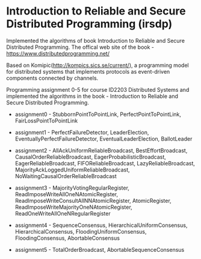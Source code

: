 # Introduction to Reliable and Secure Distributed Programming (irsdp)

Implemented the algorithms of book Introduction to Reliable and Secure Distributed Programming. The offical web site of the book - https://www.distributedprogramming.net/

Based on Komipic(http://kompics.sics.se/current/), a programming model for distributed systems that implements protocols as event-driven components connected by channels.

Programming assignment 0-5 for course ID2203 Distributed Systems and implemented the algorithms in the book - Introduction to Reliable and Secure Distributed Programming.

* assignment0 - StubbornPointToPointLink, PerfectPointToPointLink, FairLossPointToPointLink

* assignment1 - PerfectFailureDetector, LeaderElection, EventuallyPerfectFailureDetector, EventualLeaderElection, BallotLeader

* assignment2 - AllAckUniformReliableBroadcast, BestEffortBroadcast, CausalOrderReliableBroadcast, EagerProbabilisticBroadcast, EagerReliableBroadcast, FIFOReliableBroadcast, LazyReliableBroadcast, MajorityAckLoggedUniformReliableBroadcast, NoWaitingCausalOrderReliableBroadcast

* assignment3 - MajorityVotingRegularRegister, ReadImposeWriteAllOneNAtomicRegister, ReadImposeWriteConsultAllNNAtomicRegister, AtomicRegister, ReadImposeWriteMajorityOneNAtomicRegister, ReadOneWriteAllOneNRegularRegister

* assignment4 - SequenceConsensus, HierarchicalUniformConsensus, HierarchicalConsensus, FloodingUniformConsensus, FloodingConsensus, AbortableConsensus

* assignment5 - TotalOrderBroadcast, AbortableSequenceConsensus
